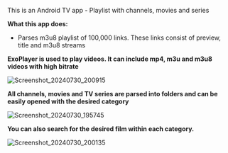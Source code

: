 This is an Android TV app - Playlist with channels, movies and series

**What this app does:**
- Parses m3u8 playlist of 100,000 links. These links consist of preview, title and m3u8 streams


**ExoPlayer is used to play videos. It can include mp4, m3u and m3u8 videos with high bitrate**


![Screenshot_20240730_200915](https://github.com/user-attachments/assets/7b7a5c39-8706-4c32-a400-1ed132c6ba1e)


**All channels, movies and TV series are parsed into folders and can be easily opened with the desired category**


![Screenshot_20240730_195745](https://github.com/user-attachments/assets/c984f367-a4cb-4830-91de-e88e34043304)


**You can also search for the desired film within each category.**


![Screenshot_20240730_200135](https://github.com/user-attachments/assets/6b484d85-b1fb-4f3c-9c3a-30e499979067)

